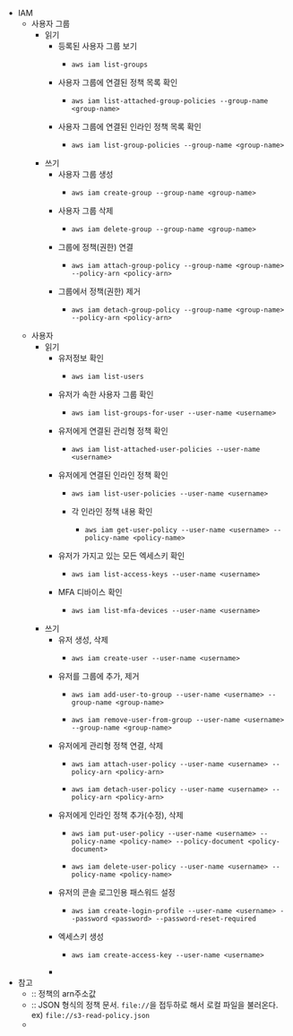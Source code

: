 - IAM
	- 사용자 그룹
		- 읽기
			- 등록된 사용자 그룹 보기
				- ```shell
				  aws iam list-groups
				  ```
			- 사용자 그룹에 연결된 정책 목록 확인
				- ```shell
				  aws iam list-attached-group-policies --group-name <group-name>
				  ```
			- 사용자 그룹에 연결된 인라인 정책 목록 확인
				- ```shell
				  aws iam list-group-policies --group-name <group-name>
				  ```
		- 쓰기
			- 사용자 그룹 생성
				- ```shell
				  aws iam create-group --group-name <group-name>
				  ```
			- 사용자 그룹 삭제
				- ```shell
				  aws iam delete-group --group-name <group-name>
				  ```
			- 그룹에 정책(권한) 연결
				- ```shell
				  aws iam attach-group-policy --group-name <group-name> --policy-arn <policy-arn>
				  ```
			- 그룹에서 정책(권한) 제거
				- ```shell
				  aws iam detach-group-policy --group-name <group-name> --policy-arn <policy-arn>
				  ```
	- 사용자
		- 읽기
			- 유저정보 확인
				- ```shell
				  aws iam list-users
				  ```
			- 유저가 속한 사용자 그룹 확인
				- ```shell
				  aws iam list-groups-for-user --user-name <username>
				  ```
			- 유저에게 연결된 관리형 정책 확인
				- ```shell
				  aws iam list-attached-user-policies --user-name <username>
				  ```
			- 유저에게 연결된 인라인 정책 확인
				- ```shell
				  aws iam list-user-policies --user-name <username>
				  ```
				- 각 인라인 정책 내용 확인
					- ```shell
					  aws iam get-user-policy --user-name <username> --policy-name <policy-name>
					  ```
			- 유저가 가지고 있는 모든 엑세스키 확인
				- ```shell
				  aws iam list-access-keys --user-name <username>
				  ```
			- MFA 디바이스 확인
				- ```shell
				  aws iam list-mfa-devices --user-name <username>
				  ```
		- 쓰기
			- 유저 생성, 삭제
				- ```shell
				  aws iam create-user --user-name <username>
				  ```
			- 유저를 그룹에 추가, 제거
				- ```shell
				  aws iam add-user-to-group --user-name <username> --group-name <group-name>
				  ```
				- ```shell
				  aws iam remove-user-from-group --user-name <username> --group-name <group-name>
				  ```
			- 유저에게 관리형 정책 연결, 삭제
				- ```shell
				  aws iam attach-user-policy --user-name <username> --policy-arn <policy-arn>
				  ```
				- ```shell
				  aws iam detach-user-policy --user-name <username> --policy-arn <policy-arn>
				  ```
			- 유저에게 인라인 정책 추가(수정), 삭제
				- ```shell
				  aws iam put-user-policy --user-name <username> --policy-name <policy-name> --policy-document <policy-document>
				  ```
				- ```shell
				  aws iam delete-user-policy --user-name <username> --policy-name <policy-name>
				  ```
			- 유저의 콘솔 로그인용 패스워드 설정
				- ```shell
				  aws iam create-login-profile --user-name <username> --password <password> --password-reset-required
				  ```
			- 엑세스키 생성
				- ```shell
				  aws iam create-access-key --user-name <username>
				  ```
			-
- 참고
	- <policy-arn>:: 정책의 arn주소값
	- <policy-document>:: JSON 형식의 정책 문서. `file://`을 접두하로 해서 로컬 파일을 불러온다. ex) `file://s3-read-policy.json`
	-